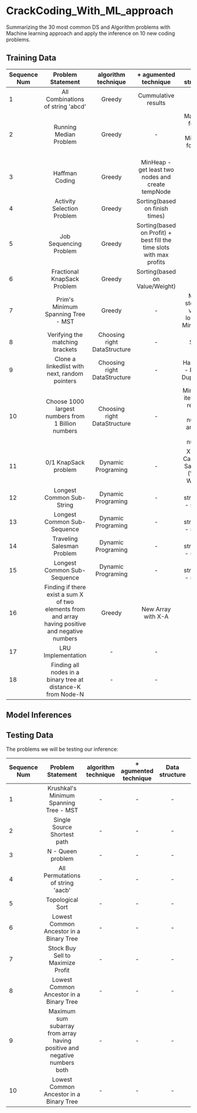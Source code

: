 # CrackCoding_With_ML_approach
Summarizing the 30 most common DS and Algorithm problems with Machine learning approach and apply the inference on 10 new coding problems. 


## Training Data

| Sequence Num| Problem Statement   | algorithm technique | + agumented technique | Data structure | Runtime Complexity | Space Complexity | 
| ------------- |:-------------:|:-------------:| :-------------:| :-------------:| :-------------:| -----:|
| 1| All Combinations of string 'abcd' | Greedy | Cummulative results | - | - | - |
| 2| Running Median Problem | Greedy |- |MaxHeap for left half, MinHeap for right half | - | - |
| 3| Haffman Coding | Greedy| MinHeap - get least two nodes and create tempNode | - | - |
| 4| Activity Selection Problem | Greedy | Sorting(based on finish times) | -  | - | - |
| 5| Job Sequencing Problem | Greedy | Sorting(based on Profit) + best fill the time slots with max profits | -  | - | - |
| 6| Fractional KnapSack Problem | Greedy | Sorting(based on Value/Weight) | -  | - | - |
| 7| Prim's Minimum Spanning Tree - MST | Greedy | - | Map - store the vertex location, MinHeap -  | - | - |
| 8| Verifying the matching brackets | Choosing right DataStructure |-| Stack | - | - |
| 9| Clone a linkedlist with next, random pointers | Choosing right DataStructure |-| HashTable - Finding Duplication | - | - |
| 10| Choose 1000 largest numbers from 1 Billion numbers| Choosing right DataStructure |-| Minheap - iteratively remove low number and add high number | - | - |
| 11| 0/1 KnapSack problem | Dynamic Programing | - | X - 0 to Capcity of Sack, Y - (Value, Weight)  | - | - |
| 12| Longest Common Sub-String | Dynamic Programing | - | X - stringA, Y - stringB | - | - |
| 13| Longest Common Sub-Sequence | Dynamic Programing | - | X - stringA, Y - stringB | - | - |
| 14| Traveling Salesman Problem| Dynamic Programing | - | X - stringA, Y - stringB | - | - |
| 15| Longest Common Sub-Sequence | Dynamic Programing | - | X - stringA, Y - stringB | - | - |
| 16| Finding if there exist a sum X of two elements from and array having positive and negative numbers | Greedy | New Array with X-A | - | - | - |
| 17| LRU Implementation | -| - | - | - | - |
| 18| Finding all nodes in a binary tree at distance-K from Node-N | -| - | - | - | - |



## Model Inferences


## Testing Data

The problems we will be testing our inference:

| Sequence Num| Problem Statement   | algorithm technique | + agumented technique | Data structure | Runtime Complexity | Space Complexity | 
| ------------- |:-------------:|:-------------:| :-------------:| :-------------:| :-------------:| -----:|
| 1| Krushkal's Minimum Spanning Tree - MST | - | - | - | - | - |
| 2| Single Source Shortest path | - | - | - | - | - |
| 3| N - Queen problem | - | - | - | - | - |
| 4| All Permutations of string 'aacb' | - | - | - | - | - |
| 5| Topological Sort | - | - | - | - | - |
| 6| Lowest Common Ancestor in a Binary Tree | - | - | - | - | - | 
| 7| Stock Buy Sell to Maximize Profit | - | - | - | - | - | 
| 8| Lowest Common Ancestor in a Binary Tree | - | - | - | - | - | 
| 9| Maximum sum subarray from array having positive and negative numbers both| - | - | - | - | - | 
| 10| Lowest Common Ancestor in a Binary Tree | - | - | - | - | - | 


